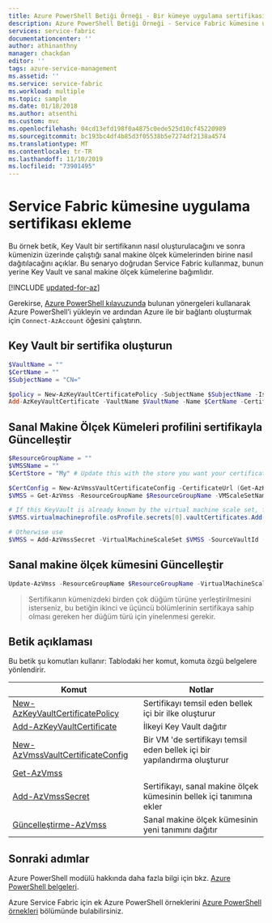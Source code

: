 ```yaml
---
title: Azure PowerShell Betiği Örneği - Bir kümeye uygulama sertifikası ekleme | Microsoft Docs
description: Azure PowerShell Betiği Örneği - Service Fabric kümesine uygulama sertifikası ekleme.
services: service-fabric
documentationcenter: ''
author: athinanthny
manager: chackdan
editor: ''
tags: azure-service-management
ms.assetid: ''
ms.service: service-fabric
ms.workload: multiple
ms.topic: sample
ms.date: 01/18/2018
ms.author: atsenthi
ms.custom: mvc
ms.openlocfilehash: 04cd13efd198f0a4875c0ede525d10cf45220989
ms.sourcegitcommit: bc193bc4df4b85d3f05538b5e7274df2138a4574
ms.translationtype: MT
ms.contentlocale: tr-TR
ms.lasthandoff: 11/10/2019
ms.locfileid: "73901495"
---
```

# <a name="add-an-application-certificate-to-a-service-fabric-cluster"></a>Service Fabric kümesine uygulama sertifikası ekleme

Bu örnek betik, Key Vault bir sertifikanın nasıl oluşturulacağını ve sonra kümenizin üzerinde çalıştığı sanal makine ölçek kümelerinden birine nasıl dağıtılacağını açıklar. Bu senaryo doğrudan Service Fabric kullanmaz, bunun yerine Key Vault ve sanal makine ölçek kümelerine bağımlıdır.

[!INCLUDE [updated-for-az](../../../includes/updated-for-az.md)]

Gerekirse, [Azure PowerShell kılavuzunda](/powershell/azure/overview) bulunan yönergeleri kullanarak Azure PowerShell’i yükleyin ve ardından Azure ile bir bağlantı oluşturmak için `Connect-AzAccount` öğesini çalıştırın. 

## <a name="create-a-certificate-in-key-vault"></a>Key Vault bir sertifika oluşturun

```powershell
$VaultName = ""
$CertName = ""
$SubjectName = "CN="

$policy = New-AzKeyVaultCertificatePolicy -SubjectName $SubjectName -IssuerName Self -ValidityInMonths 12
Add-AzKeyVaultCertificate -VaultName $VaultName -Name $CertName -CertificatePolicy $policy
```

## <a name="update-virtual-machine-scale-sets-profile-with-certificate"></a>Sanal Makine Ölçek Kümeleri profilini sertifikayla Güncelleştir

```powershell
$ResourceGroupName = ""
$VMSSName = ""
$CertStore = "My" # Update this with the store you want your certificate placed in, this is LocalMachine\My

$CertConfig = New-AzVmssVaultCertificateConfig -CertificateUrl (Get-AzKeyVaultCertificate -VaultName $VaultName -Name $CertName).SecretId -CertificateStore $CertStore
$VMSS = Get-AzVmss -ResourceGroupName $ResourceGroupName -VMScaleSetName $VMSSName

# If this KeyVault is already known by the virtual machine scale set, for example if the cluster certificate is deployed from this keyvault, use
$VMSS.virtualmachineprofile.osProfile.secrets[0].vaultCertificates.Add($certConfig)

# Otherwise use
$VMSS = Add-AzVmssSecret -VirtualMachineScaleSet $VMSS -SourceVaultId (Get-AzKeyVault -VaultName $VaultName).ResourceId  -VaultCertificate $CertConfig
```

## <a name="update-the-virtual-machine-scale-set"></a>Sanal makine ölçek kümesini Güncelleştir
```powershell
Update-AzVmss -ResourceGroupName $ResourceGroupName -VirtualMachineScaleSet $VMSS -VMScaleSetName $VMSSName
```

> Sertifikanın kümenizdeki birden çok düğüm türüne yerleştirilmesini isterseniz, bu betiğin ikinci ve üçüncü bölümlerinin sertifikaya sahip olması gereken her düğüm türü için yinelenmesi gerekir.

## <a name="script-explanation"></a>Betik açıklaması

Bu betik şu komutları kullanır: Tablodaki her komut, komuta özgü belgelere yönlendirir.

| Komut | Notlar |
|---|---|
| [New-AzKeyVaultCertificatePolicy](/powershell/module/az.keyvault/New-AzKeyVaultCertificatePolicy) | Sertifikayı temsil eden bellek içi bir ilke oluşturur |
| [Add-AzKeyVaultCertificate](/powershell/module/az.keyvault/Add-AzKeyVaultCertificate)| İlkeyi Key Vault dağıtır |
| [New-AzVmssVaultCertificateConfig](/powershell/module/az.compute/New-AzVmssVaultCertificateConfig) | Bir VM 'de sertifikayı temsil eden bellek içi bir yapılandırma oluşturur |
| [Get-AzVmss](/powershell/module/az.compute/Get-AzVmss) |  |
| [Add-AzVmssSecret](/powershell/module/az.compute/Add-AzVmssSecret) | Sertifikayı, sanal makine ölçek kümesinin bellek içi tanımına ekler |
| [Güncelleştirme-AzVmss](/powershell/module/az.compute/Update-AzVmss) | Sanal makine ölçek kümesinin yeni tanımını dağıtır |

## <a name="next-steps"></a>Sonraki adımlar

Azure PowerShell modülü hakkında daha fazla bilgi için bkz. [Azure PowerShell belgeleri](/powershell/azure/overview).

Azure Service Fabric için ek Azure PowerShell örneklerini [Azure PowerShell örnekleri](../service-fabric-powershell-samples.md) bölümünde bulabilirsiniz.
